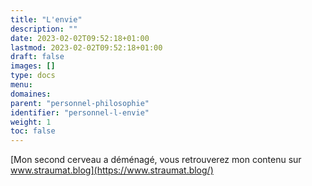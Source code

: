```yaml
---
title: "L'envie"
description: ""
date: 2023-02-02T09:52:18+01:00
lastmod: 2023-02-02T09:52:18+01:00
draft: false
images: []
type: docs
menu:
domaines:
parent: "personnel-philosophie"
identifier: "personnel-l-envie"
weight: 1
toc: false
---
```


[Mon second cerveau a déménagé, vous retrouverez mon contenu sur www.straumat.blog](https://www.straumat.blog/)